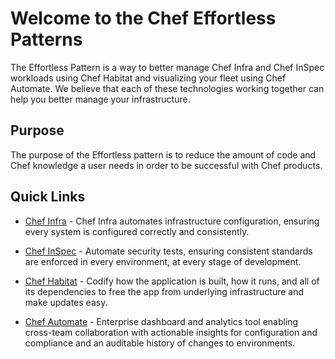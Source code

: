 # Welcome to the Chef Effortless Patterns

The Effortless Pattern is a way to better manage Chef Infra and Chef InSpec workloads using Chef Habitat and visualizing your fleet using Chef Automate. We believe that each of these technologies working together can help you better manage your infrastructure.

## Purpose
The purpose of the Effortless pattern is to reduce the amount of code and Chef knowledge a user needs in order to be successful with Chef products.

## Quick Links

- [Chef Infra](https://github.com/chef/chef) - Chef Infra automates infrastructure configuration, ensuring every system is configured correctly and consistently.

- [Chef InSpec](https://github.com/inspec/inspec) - Automate security tests, ensuring consistent standards are enforced in every environment, at every stage of development.

- [Chef Habitat](https://github.com/habitat-sh/habitat) - Codify how the application is built, how it runs, and all of its dependencies to free the app from underlying infrastructure and make updates easy.

- [Chef Automate](https://github.com/chef/automate) - Enterprise dashboard and analytics tool enabling cross-team collaboration with actionable insights for configuration and compliance and an auditable history of changes to environments.
